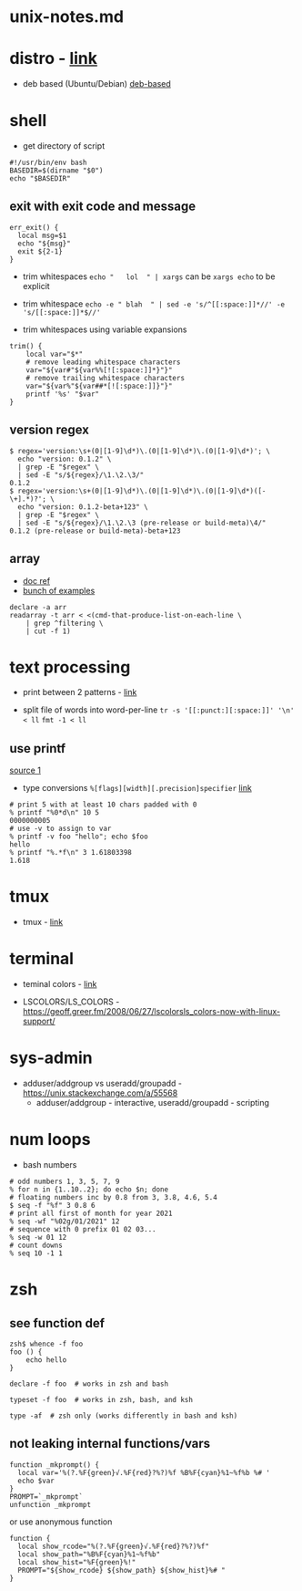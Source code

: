 # unix-notes.md

# distro - [link](./unix/distro.md)
* deb based (Ubuntu/Debian) [deb-based](./unix/distro.md#deb-based)


# shell
* get directory of script
```
#!/usr/bin/env bash
BASEDIR=$(dirname "$0")
echo "$BASEDIR"
```

## exit with exit code and message
```
err_exit() {
  local msg=$1
  echo "${msg}"
  exit ${2-1}
}
```

* trim whitespaces `echo "   lol  " | xargs` can be `xargs echo` to be explicit

* trim whitespace `echo -e " blah  " | sed -e 's/^[[:space:]]*//' -e 's/[[:space:]]*$//'`

* trim whitespaces using variable expansions
```
trim() {
    local var="$*"
    # remove leading whitespace characters
    var="${var#"${var%%[![:space:]]*}"}"
    # remove trailing whitespace characters
    var="${var%"${var##*[![:space:]]}"}"   
    printf '%s' "$var"
}
```

## version regex
```
$ regex='version:\s+(0|[1-9]\d*)\.(0|[1-9]\d*)\.(0|[1-9]\d*)'; \
  echo "version: 0.1.2" \
  | grep -E "$regex" \
  | sed -E "s/${regex}/\1.\2.\3/"
0.1.2
$ regex='version:\s+(0|[1-9]\d*)\.(0|[1-9]\d*)\.(0|[1-9]\d*)([-\+].*)?'; \
  echo "version: 0.1.2-beta+123" \
  | grep -E "$regex" \
  | sed -E "s/${regex}/\1.\2.\3 (pre-release or build-meta)\4/"
0.1.2 (pre-release or build-meta)-beta+123
```

## array
* [doc ref](https://opensource.com/article/18/5/you-dont-know-bash-intro-bash-arrays)
* [bunch of examples](https://tldp.org/LDP/abs/html/arrays.html)
```
declare -a arr
readarray -t arr < <(cmd-that-produce-list-on-each-line \
    | grep ^filtering \
    | cut -f 1)
```

# text processing

* print between 2 patterns - [link](./unix/awk-sed.md) 

* split file of words into word-per-line
  `tr -s '[[:punct:][:space:]]' '\n' < ll`
  `fmt -1 < ll`

## use printf
[source 1](https://linuxize.com/post/bash-printf-command/)
* type conversions `%[flags][width][.precision]specifier` [link](https://linuxize.com/post/bash-printf-command/#type-conversion-specifier)
```
# print 5 with at least 10 chars padded with 0
% printf "%0*d\n" 10 5
0000000005
# use -v to assign to var
% printf -v foo "hello"; echo $foo
hello
% printf "%.*f\n" 3 1.61803398
1.618
```


# tmux

* tmux - [link](./unix/tmux.md)


# terminal

* teminal colors - [link](./unix/terminal-console.md#colors)

* LSCOLORS/LS_COLORS - https://geoff.greer.fm/2008/06/27/lscolorsls_colors-now-with-linux-support/


# sys-admin

* adduser/addgroup vs useradd/groupadd - https://unix.stackexchange.com/a/55568
  * adduser/addgroup - interactive, useradd/groupadd - scripting


# num loops

* bash numbers
```
# odd numbers 1, 3, 5, 7, 9
% for n in {1..10..2}; do echo $n; done
# floating numbers inc by 0.8 from 3, 3.8, 4.6, 5.4
$ seq -f "%f" 3 0.8 6
# print all first of month for year 2021
% seq -wf "%02g/01/2021" 12
# sequence with 0 prefix 01 02 03... 
% seq -w 01 12 
# count downs
% seq 10 -1 1
```

# zsh

## see function def
```
zsh$ whence -f foo
foo () {
    echo hello
}

declare -f foo  # works in zsh and bash

typeset -f foo  # works in zsh, bash, and ksh

type -af  # zsh only (works differently in bash and ksh)
```

## not leaking internal functions/vars
```
function _mkprompt() {                                                      
  local var='%(?.%F{green}√.%F{red}?%?)%f %B%F{cyan}%1~%f%b %# '
  echo $var
}
PROMPT=`_mkprompt`
unfunction _mkprompt
```
or use anonymous function
```
function {            
  local show_rcode="%(?.%F{green}√.%F{red}?%?)%f"
  local show_path="%B%F{cyan}%1~%f%b"
  local show_hist="%F{green}%!"
  PROMPT="${show_rcode} ${show_path} ${show_hist}%# " 
}
```
